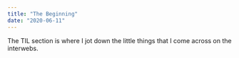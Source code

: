 ```yaml
---
title: "The Beginning"
date: "2020-06-11"
---
```


The TIL section is where I jot down the little things that I come across on the interwebs.
